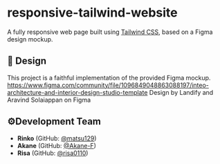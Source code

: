 # responsive-tailwind-website

A fully responsive web page built using [Tailwind CSS](https://tailwindcss.com/), based on a Figma design mockup.

## 🎨 Design

This project is a faithful implementation of the provided Figma mockup.
https://www.figma.com/community/file/1096849048863088197/inteo-architecture-and-interior-design-studio-template
Design by Landify and Aravind Solaiappan on Figma

## ⚙️Development Team
- **Rinko** (GitHub: [@matsu129](https://github.com/matsu129))
- **Akane** (GitHub: [@Akane-F](https://github.com/Akane-F))
- **Risa** (GitHub: [@risa0110](https://github.com/risa0110))
